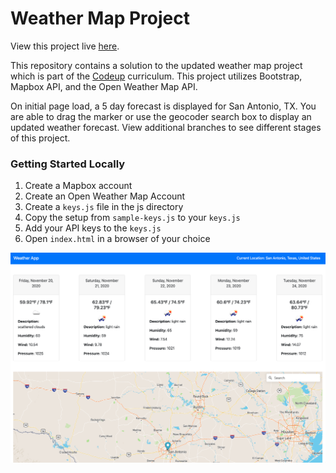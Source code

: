 # Weather Map Project

View this project live [here](https://elegant-carson-be38ac.netlify.app/).

This repository contains a solution to the updated weather map project which is part of the [Codeup](https://codeup.com/) curriculum. This project utilizes Bootstrap, Mapbox API, and the Open Weather Map API.

On initial page load, a 5 day forecast is displayed for San Antonio, TX. You are able to drag the marker or use the geocoder search box to display an updated weather forecast. View additional branches to see different stages of this project.

### Getting Started Locally
1. Create a Mapbox account
2. Create an Open Weather Map Account
3. Create a `keys.js` file in the js directory
4. Copy the setup from `sample-keys.js` to your `keys.js`
5. Add your API keys to the `keys.js` 
6. Open `index.html` in a browser of your choice



![Weather Map Landing Page](weatherinfo.png)
